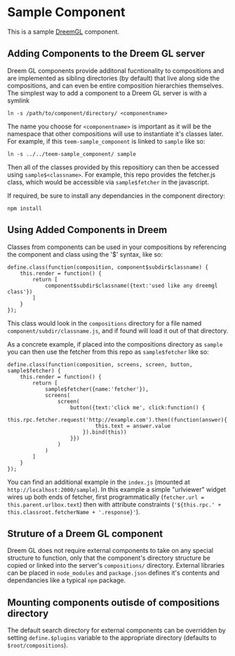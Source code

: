 # Sample Component

This is a sample [DreemGL](https://github.com/teem2/dreemgl) component.

## Adding Components to the Dreem GL server

Dreem GL components provide additonal fucntionality to compositions and are implemented as sibling directories (by default) that live
along side the compositions, and can even be entire composition hierarchies themselves.  The simplest way to add a
component to a Dreem GL server is with a symlink

    ln -s /path/to/component/directory/ <componentname>
    
The name you choose for `<componentname>` is important as it will be the namespace that other compositions will use to 
instantiate it's classes later.  For example, if this `teem-sample_component` is linked to `sample` like so:    

    ln -s ../../teem-sample_component/ sample
    
Then all of the classes provided by this repositiory can then be accessed using `sample$<classname>`.  For example, this
repo provides the fetcher.js class, which would be accessible via `sample$fetcher` in the javascript.  

If required, be sure to install any dependancies in the component directory:
 
    npm install

## Using Added Components in Dreem

Classes from components can be used in your compositions by referencing the component and class using the '$' syntax,
like so:

    define.class(function(composition, component$subdir$classname) {
        this.render = function() {
            return [
                component$subdir$classname({text:'used like any dreemgl class'})
            ]
        }
    });

This class would look in the `compositions` directory for a file named `component/subdir/classname.js`, 
and if found will load it out of that directory.

As a concrete example, if placed into the compositions directory as `sample` you can then use the fetcher 
from this repo as `sample$fetcher` like so:

    define.class(function(composition, screens, screen, button, sample$fetcher) {
        this.render = function() {
            return [
                sample$fetcher({name:'fetcher'}),
                screens(
                    screen(
                        button({text:'click me', click:function() {
                            this.rpc.fetcher.request('http://example.com').then((function(answer){
                                this.text = answer.value
                            }).bind(this))
                        }})
                    )
                )
            ]
        }
    });

You can find an additional example in the `index.js` (mounted at `http://localhost:2000/sample`).  In this example a 
simple "urlviewer" widget wires up both ends of fetcher, first programmatically (`fetcher.url = this.parent.urlbox.text`) 
then with attribute constraints (`'${this.rpc.' + this.classroot.fetcherName + '.response}'`).

## Struture of a Dreem GL component

Dreem GL does not require external components to take on any special structure to function, only that the component's 
directory structure be copied or linked into the server's `compositions/` directory.  External libraries can be placed 
in `node_modules` and `package.json` defines it's contents and dependancies like a typical `npm` package. 

## Mounting components outisde of compositions directory

The default search directory for external components can be overridden by setting `define.$plugins` variable to the 
appropriate directory (defaults to `$root/compositions`).